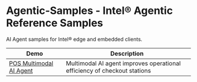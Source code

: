 # Agentic-Samples - Intel® Agentic Reference Samples

AI Agent samples for Intel® edge and embedded clients.

| Demo  | Description |
| ------------- | ------------- |
| [POS Multimodal AI Agent](pos-multimodal-ai-agent)  | Multimodal AI agent improves operational efficiency of checkout stations |

